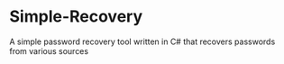 # Simple-Recovery
A simple password recovery tool written in C# that recovers passwords from various sources
